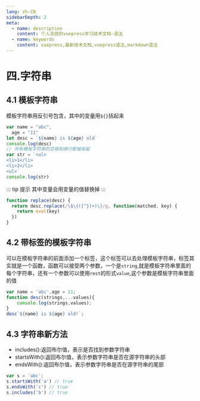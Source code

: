 ```yaml
---
lang: zh-CN
sidebarDepth: 2
meta:
  - name: description
    content: 个人总结的vuepress学习技术文档-语法
  - name: keywords
    content: vuepress,最新技术文档,vuepress语法,markdown语法
---
```


# 四.字符串

## 4.1 模板字符串

模板字符串用反引号包含，其中的变量用`${}`括起来

```js
var name = "abc",
  age = "11"
let desc = `${name} is ${age} old`
console.log(desc)
// 所有模板字符串的空格和换行都被保留
var str = `<ul>
<li>1</li>
<li>2</li>
<ul>`
console.log(str)
```

::: tip 提示
其中变量会用变量的值替换掉
:::

```js
function replace(desc) {
  return desc.replace(/\$\{([^}]+)\}/g, function(matched, key) {
    return eval(key)
  })
}
```
## 4.2 带标签的模板字符串
可以在模板字符串的前面添加一个标签，这个标签可以去处理模板字符串，标签其实就是一个函数，函数可以接受两个参数，一个是`string`,就是模板字符串里面的每个字符串，还有一个参数可以使用`rest`的形式`value`,这个参数是模板字符串里面的值
```js
var name = 'abc',age = 11;
function desc(strings,...values){
    console.log(strings,values);
}
desc`${name} is ${age} old!`;
```
## 4.3 字符串新方法
- includes():返回布尔值，表示是否找到参数字符串
- startsWith():返回布尔值，表示参数字符串是否在源字符串的头部
- endsWith():返回布尔值，表示参数字符串是否在源字符串的尾部
```js
var s = 'abc';
s.startsWith('a') // true
s.endsWith('c') // true
s.includes('b') // true
```